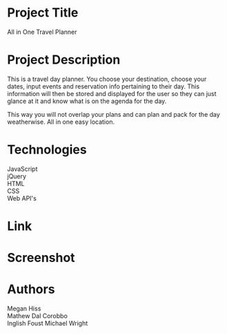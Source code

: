 # Project Title

All in One Travel Planner



# Project Description

This is a travel day planner.  You choose your destination, choose your dates, input events and reservation info pertaining to their day.  This information will then be stored and displayed for the user so they can just glance at it and know what is on the agenda for the day.  

This way you will not overlap your plans and can plan and pack for the day weatherwise. All in one easy location.

#  Technologies
JavaScript     
jQuery  
HTML    
CSS    
Web API's

# Link


# Screenshot



# Authors

Megan Hiss  
Mathew Dal Corobbo  
Inglish Foust 
Michael Wright




